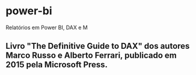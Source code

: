 # power-bi
Relatórios em Power BI, DAX e M

## Livro "The Definitive Guide to DAX" dos autores Marco Russo e Alberto Ferrari, publicado em 2015 pela Microsoft Press.

